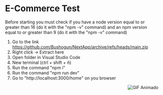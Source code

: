 # E-Commerce Test

Before starting you must check if you have a node version equal to or greater than 16 (do it with the "npm -v" command) and an npm version equal to or greater than 9 (do it with the "npm -v" command)

1. Go to the link https://github.com/Bushogun/NextApp/archive/refs/heads/main.zip
2. Right click -> Extract here
3. Open folder in Visual Studio Code
4. New terminal (ctrl + shift + ñ)
5. Run the command "npm i"
6. Run the command "npm run dev"
7. Go to "http://localhost:3000/home" on you browser


<p align="right">
  <img src="https://media.giphy.com/media/SvFocn0wNMx0iv2rYz/giphy.gif" alt="GIF Animado">
</p>
